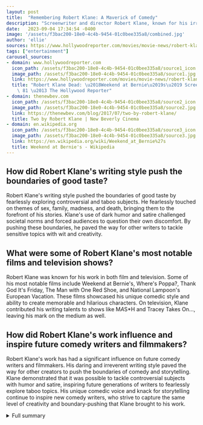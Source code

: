 ```yaml
---
layout: post
title:  "Remembering Robert Klane: A Maverick of Comedy"
description: "Screenwriter and director Robert Klane, known for his irreverent and daring writing style, has passed away at the age of 81. Klane's comedic legacy will be remembered for generations to come."
date:   2023-09-04 17:34:54 -0400
image: '/assets/f3bac200-18e0-4c4b-9454-01c0bee335a8/combined.jpg'
author: 'ellie'
sources: https://www.hollywoodreporter.com/movies/movie-news/robert-klane-dead-weekend-at-bernies-1235581684/ https://en.wikipedia.org/wiki/Robert_Klane https://en.wikipedia.org/wiki/Robert_Klane https://thenewbev.com/blog/2017/07/two-by-robert-klane/ https://en.wikipedia.org/wiki/Weekend_at_Bernie%27s https://www.amazon.com/Wheres-Poppa-Robert-Klane/dp/039445166X
tags: ["entertainment"]
carousel_sources:
- domain: www.hollywoodreporter.com
  icon_path: /assets/f3bac200-18e0-4c4b-9454-01c0bee335a8/source1_icon.jpg
  image_path: /assets/f3bac200-18e0-4c4b-9454-01c0bee335a8/source1.jpg
  link: https://www.hollywoodreporter.com/movies/movie-news/robert-klane-dead-weekend-at-bernies-1235581684/
  title: "Robert Klane Dead: \u2018Weekend at Bernie\u2019s\u2019 Screenwriter Was\
    \ 81 \u2013 The Hollywood Reporter"
- domain: thenewbev.com
  icon_path: /assets/f3bac200-18e0-4c4b-9454-01c0bee335a8/source2_icon.jpg
  image_path: /assets/f3bac200-18e0-4c4b-9454-01c0bee335a8/source2.jpg
  link: https://thenewbev.com/blog/2017/07/two-by-robert-klane/
  title: Two by Robert Klane | New Beverly Cinema
- domain: en.wikipedia.org
  icon_path: /assets/f3bac200-18e0-4c4b-9454-01c0bee335a8/source3_icon.jpg
  image_path: /assets/f3bac200-18e0-4c4b-9454-01c0bee335a8/source3.jpg
  link: https://en.wikipedia.org/wiki/Weekend_at_Bernie%27s
  title: Weekend at Bernie's - Wikipedia
---
```


## How did Robert Klane's writing style push the boundaries of good taste?
Robert Klane's writing style pushed the boundaries of good taste by fearlessly exploring controversial and taboo subjects. He fearlessly touched on themes of sex, family, madness, and death, bringing them to the forefront of his stories. Klane's use of dark humor and satire challenged societal norms and forced audiences to question their own discomfort. By pushing these boundaries, he paved the way for other writers to tackle sensitive topics with wit and creativity.

## What were some of Robert Klane's most notable films and television shows?
Robert Klane was known for his work in both film and television. Some of his most notable films include Weekend at Bernie's, Where's Poppa?, Thank God It's Friday, The Man with One Red Shoe, and National Lampoon's European Vacation. These films showcased his unique comedic style and ability to create memorable and hilarious characters. On television, Klane contributed his writing talents to shows like M*A*S*H and Tracey Takes On..., leaving his mark on the medium as well.

## How did Robert Klane's work influence and inspire future comedy writers and filmmakers?
Robert Klane's work has had a significant influence on future comedy writers and filmmakers. His daring and irreverent writing style paved the way for other creators to push the boundaries of comedy and storytelling. Klane demonstrated that it was possible to tackle controversial subjects with humor and satire, inspiring future generations of writers to fearlessly explore taboo topics. His unique comedic voice and knack for storytelling continue to inspire new comedy writers, who strive to capture the same level of creativity and boundary-pushing that Klane brought to his work.


<details>
        <summary>Full summary</summary>
<p>Robert Klane, the screenwriter and director of comedy classics such as Weekend at Bernie's and Thank God It's Friday, has passed away at the age of 81.</p>
<p>Klane was known for his irreverent and daring writing style that pushed the boundaries of good taste. He explored themes of sex, family, madness, and death in his work, earning him critical acclaim and a devoted fan base.</p>
<p>Born on October 17, 1941, in Port Jefferson, Long Island, Klane began his career as a copywriter and eventually became a full-time writer. His wit and creativity led him to write his first novel, The Horse is Dead, which was published in 1967.</p>
<p>But it was in the world of film and television that Klane truly made his mark. He wrote screenplays for movies like Weekend at Bernie's, Where's Poppa?, and Thank God It's Friday, showcasing his unique comedic style and knack for storytelling.</p>
<p>In fact, he not only wrote for the silver screen but also directed the disco-era favorite Thank God It's Friday. Klane's directorial efforts were not limited to that film, as he also helmed the sequel to Weekend at Bernie's.</p>
<p>Throughout his career, Klane continued to push the boundaries of comedy and storytelling. He wrote and directed films like The Man with One Red Shoe, National Lampoon's European Vacation, and the TV movie The Odd Couple: Together Again.</p>
<p>Klane's work extended to the small screen as well. He contributed his writing talents to television shows like M<em>A</em>S*H and Tracey Takes On..., leaving his comedic mark on the medium.</p>
<p>Despite his success and critical acclaim, Klane remained humble and grounded. He once said, 'I don't take my work too seriously. I try to have fun with it and make others laugh.'</p>
<p>Robert Klane leaves behind a distinguished body of work that continues to entertain and inspire. His legacy as a maverick of comedy will be remembered for generations to come. Our thoughts and condolences go out to his third wife, J.C. Scott, and his children and grandchildren.</p>
<p>Rest in peace, Robert Klane.</p>
</details>
